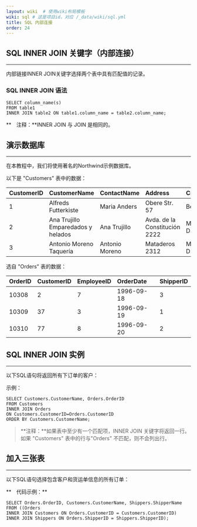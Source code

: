 ```yaml
---
layout: wiki  # 使用wiki布局模板
wiki: sql # 这是项目id，对应 /_data/wiki/sql.yml
title: SQL 内部连接
order: 24
---
```


## SQL INNER JOIN 关键字（内部连接）

------

内部链接INNER JOIN关键字选择两个表中具有匹配值的记录。

### SQL INNER JOIN 语法

```
SELECT column_name(s)
FROM table1
INNER JOIN table2 ON table1.column_name = table2.column_name;
```

**　注释：**INNER JOIN 与 JOIN 是相同的。

## 演示数据库

------

在本教程中，我们将使用著名的Northwind示例数据库。

以下是 "Customers" 表中的数据：

| CustomerID | CustomerName                       | ContactName    | Address                       | City        | PostalCode | Country |
| :--------- | :--------------------------------- | :------------- | :---------------------------- | :---------- | :--------- | :------ |
| 1          | Alfreds Futterkiste                | Maria Anders   | Obere Str. 57                 | Berlin      | 12209      | Germany |
| 2          | Ana Trujillo Emparedados y helados | Ana Trujillo   | Avda. de la Constitución 2222 | México D.F. | 05021      | Mexico  |
| 3          | Antonio Moreno Taquería            | Antonio Moreno | Mataderos 2312                | México D.F. | 05023      | Mexico  |

选自 "Orders" 表的数据：

| OrderID | CustomerID | EmployeeID | OrderDate  | ShipperID |
| :------ | :--------- | :--------- | :--------- | :-------- |
| 10308   | 2          | 7          | 1996-09-18 | 3         |
| 10309   | 37         | 3          | 1996-09-19 | 1         |
| 10310   | 77         | 8          | 1996-09-20 | 2         |

## SQL INNER JOIN 实例

------

以下SQL语句将返回所有下订单的客户：

示例：

```
SELECT Customers.CustomerName, Orders.OrderID
FROM Customers
INNER JOIN Orders
ON Customers.CustomerID=Orders.CustomerID
ORDER BY Customers.CustomerName;
```

> **注释：**如果表中至少有一个匹配项，INNER JOIN 关键字将返回一行。如果 "Customers" 表中的行与"Orders" 不匹配，则不会列出行。

## 加入三张表

------

以下SQL语句选择包含客户和货运单信息的所有订单：

**　代码示例：**

```
SELECT Orders.OrderID, Customers.CustomerName, Shippers.ShipperName
FROM ((Orders
INNER JOIN Customers ON Orders.CustomerID = Customers.CustomerID)
INNER JOIN Shippers ON Orders.ShipperID = Shippers.ShipperID);
```
